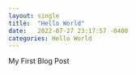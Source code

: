 ```yaml
---
layout: single
title:  "Hello World"
date:   2022-07-27 23:17:57 -0400
categories: Hello World
---
```

My First Blog Post
